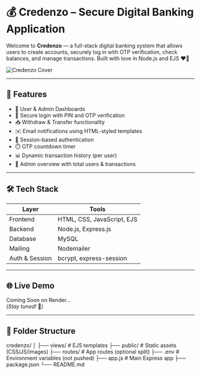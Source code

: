 # 💰 Credenzo – Secure Digital Banking Application

Welcome to **Credenzo** — a full-stack digital banking system that allows users to create accounts, securely log in with OTP verification, check balances, and manage transactions. Built with love in Node.js and EJS ❤️💙

![Credenzo Cover](https://your-image-url.com/cover.png)

---

## 🚀 Features

- 🏦 User & Admin Dashboards
- 🔐 Secure login with PIN and OTP verification
- 📥 Withdraw & Transfer functionality
- ✉️ Email notifications using HTML-styled templates
- 🧠 Session-based authentication
- ⏱️ OTP countdown timer
- 📊 Dynamic transaction history (per user)
- 🧾 Admin overview with total users & transactions

---

## 🛠️ Tech Stack

| Layer        | Tools                        |
|--------------|------------------------------|
| Frontend     | HTML, CSS, JavaScript, EJS   |
| Backend      | Node.js, Express.js          |
| Database     | MySQL                        |
| Mailing      | Nodemailer                   |
| Auth & Session | bcrypt, express-session    |

---

## 🌐 Live Demo

Coming Soon on Render...  
(*Stay tuned!* 🚀)

---

## 📂 Folder Structure

credenzo/
│
├── views/ # EJS templates
├── public/ # Static assets (CSS/JS/images)
├── routes/ # App routes (optional split)
├── .env # Environment variables (not pushed)
├── app.js # Main Express app
├── package.json
└── README.md